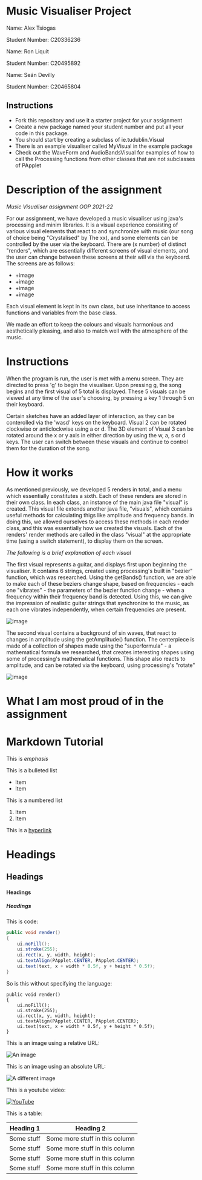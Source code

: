 # Music Visualiser Project

Name: Alex Tsiogas

Student Number: C20336236

Name: Ron Liquit

Student Number: C20495892

Name: Seán Devilly 

Student Number: C20465804


## Instructions
- Fork this repository and use it a starter project for your assignment
- Create a new package named your student number and put all your code in this package.
- You should start by creating a subclass of ie.tudublin.Visual
- There is an example visualiser called MyVisual in the example package
- Check out the WaveForm and AudioBandsVisual for examples of how to call the Processing functions from other classes that are not subclasses of PApplet

# Description of the assignment
*Music Visualiser assignment OOP 2021-22*

For our assignment, we have developed a music visualiser using java's processing and minim libraries. It is a visual experience consisting of various visual elements that react to and synchronize with music (our song of choice being "Crystalised" by The xx), and some elements can be controlled by the user via the keyboard. There are (x number) of distinct "renders", which are essentially different screens of visual elements, and the user can change between these screens at their will via the keyboard. The screens are as follows:

- +image
- +image
- +image
- +image

Each visual element is kept in its own class, but use inheritance to access functions and variables from the base class.

We made an effort to keep the colours and visuals harmonious and aesthetically pleasing, and also to match well with the atmosphere of the music.


# Instructions
When the program is run, the user is met with a menu screen. They are directed to press 'g' to begin the visualiser. Upon pressing g, the song begins and the first visual of 5 total is displayed. These 5 visuals can be viewed at any time of the user's choosing, by pressing a key 1 through 5 on their keyboard.

Certain sketches have an added layer of interaction, as they can be conterolled via the 'wasd' keys on the keyboard. Visual 2 can be rotated clockwise or anticlockwise using a or d. The 3D element of Visual 3 can be rotated around the x or y axis in either direction by using the w, a, s or d keys. The user can switch between these visuals and continue to control them for the duration of the song.

# How it works

As mentioned previously, we developed 5 renders in total, and a menu which essentially constitutes a sixth. Each of these renders are stored in their own class. In each class, an instance of the main java file "visual" is created. This visual file extends another java file, "visuals", which contains useful methods for calculating thigs like amplitude and frequency bands. In doing this, we allowed ourselves to access these methods in each render class, and this was essentially how we created the visuals. Each of the renders' render methods are called in the class "visual" at the appropriate time (using a switch statement), to display them on the screen.

*The following is a brief explanation of each visual*

The first visual represents a guitar, and displays first upon beginning the visualiser. It contains 6 strings, created using processing's built in "bezier" function, which was researched. Using the getBands() function, we are able to make each of these beziers change shape, based on frequencies - each one "vibrates" - the parameters of the bezier function change -  when a frequency within their frequency band is detected. Using this, we can give the impression of realistic guitar strings that synchronize to the music, as each one vibrates independently, when certain frequencies are present.

![image](https://user-images.githubusercontent.com/98460373/167168462-5544a931-5c45-4a5a-b4da-7533c1de7b47.png)


The second visual contains a background of sin waves, that react to changes in amplitude using the getAmplitude() function. The centerpiece is made of a collection of shapes made using the "superformula" - a mathematical formula we researched, that creates interesting shapes using some of processing's mathematical functions. This shape also reacts to amplitude, and can be rotated via the keyboard, using processing's "rotate"

![image](https://user-images.githubusercontent.com/98460373/167169198-f340e219-138d-4f04-8d8a-ffe883c9f4e9.png)




# What I am most proud of in the assignment

# Markdown Tutorial

This is *emphasis*

This is a bulleted list

- Item
- Item

This is a numbered list

1. Item
1. Item

This is a [hyperlink](http://bryanduggan.org)

# Headings
## Headings
#### Headings
##### Headings

This is code:

```Java
public void render()
{
	ui.noFill();
	ui.stroke(255);
	ui.rect(x, y, width, height);
	ui.textAlign(PApplet.CENTER, PApplet.CENTER);
	ui.text(text, x + width * 0.5f, y + height * 0.5f);
}
```

So is this without specifying the language:

```
public void render()
{
	ui.noFill();
	ui.stroke(255);
	ui.rect(x, y, width, height);
	ui.textAlign(PApplet.CENTER, PApplet.CENTER);
	ui.text(text, x + width * 0.5f, y + height * 0.5f);
}
```

This is an image using a relative URL:

![An image](images/p8.png)

This is an image using an absolute URL:

![A different image](https://bryanduggandotorg.files.wordpress.com/2019/02/infinite-forms-00045.png?w=595&h=&zoom=2)

This is a youtube video:

[![YouTube](http://img.youtube.com/vi/J2kHSSFA4NU/0.jpg)](https://www.youtube.com/watch?v=J2kHSSFA4NU)

This is a table:

| Heading 1 | Heading 2 |
|-----------|-----------|
|Some stuff | Some more stuff in this column |
|Some stuff | Some more stuff in this column |
|Some stuff | Some more stuff in this column |
|Some stuff | Some more stuff in this column |

